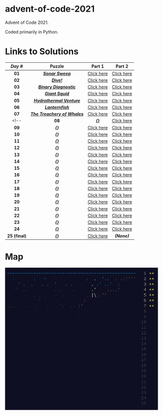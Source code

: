 # advent-of-code-2021
Advent of Code 2021. 

Coded primarily in Python.

# Links to Solutions

| *Day #* | Puzzle | Part 1 | Part 2 |
| :-----: | :----: | :----: | :----: |
| **01**  | [**_Sonar Sweep_**](https://adventofcode.com/2021/day/1) | [Click here](./day_01_-_sonar_sweep/part_1.py) | [Click here](./day_01_-_sonar_sweep/part_2.py) |
| **02**  | [**_Dive!_**](https://adventofcode.com/2021/day/2) | [Click here](./day_02_-_dive!/part_1.py) | [Click here](./day_02_-_dive!/part_2.py) |
| **03**  | [**_Binary Diagnostic_**](https://adventofcode.com/2021/day/3) | [Click here](./day_03_-_binary_diagnostic/part_1.py) | [Click here](./day_03_-_binary_diagnostic/part_2.py) |
| **04**  | [**_Giant Squid_**](https://adventofcode.com/2021/day/4) | [Click here](./day_04_-_giant_squid/part_1.py) | [Click here](./day_04_-_giant_squid/part_2.py) |
| **05**  | [**_Hydrothermal Venture_**](https://adventofcode.com/2021/day/5) | [Click here](./day_05_-_hydrothermal_venture/part_1.py) | [Click here](./day_05_-_hydrothermal_venture/part_2.py) |<-->
| **06**  | [**_Lanternfish_**](https://adventofcode.com/2021/day/6) | [Click here](./day_06_-_lanternfish/part_1.py) | [Click here](./day_06_-_lanternfish/part_2.py) |
| **07**  | [**_The Treachery of Whales_**](https://adventofcode.com/2021/day/7) | [Click here](./day_07_-_the_treachery_of_whales/part_1.py) | [Click here](./day_07_-_the_treachery_of_whales/part_2.py) |
<!-- | **08**  | [**_{}_**](https://adventofcode.com/2021/day/8) | [Click here](./day_08_-_/part_1.py) | [Click here](./day_08_-_/part_2.py) |
| **09**  | [**_{}_**](https://adventofcode.com/2021/day/9) | [Click here](./day_09_-_/part_1.py) | [Click here](./day_09_-_/part_2.py) |
| **10** | [**_{}_**](https://adventofcode.com/2021/day/10) | [Click here](./day_10_-_/part_1.py) | [Click here](./day_10_-_/part_2.py) |
| **11** | [**_{}_**](https://adventofcode.com/2021/day/11) | [Click here](./day_11_-_/part_1.py) | [Click here](./day_11_-_/part_2.py) |
| **12** | [**_{}_**](https://adventofcode.com/2021/day/12) | [Click here](./day_12_-_/part_1.py) | [Click here](./day_12_-_/part_2.py) |
| **13** | [**_{}_**](https://adventofcode.com/2021/day/13) | [Click here](./day_13_-_/part_1.py) | [Click here](./day_13_-_/part_2.py) |
| **14** | [**_{}_**](https://adventofcode.com/2021/day/14) | [Click here](./day_14_-_/part_1.py) | [Click here](./day_14_-_/part_2.py) |
| **15** | [**_{}_**](https://adventofcode.com/2021/day/15) | [Click here](./day_15_-_/part_1.py) | [Click here](./day_15_-_/part_2.py) |
| **16** | [**_{}_**](https://adventofcode.com/2021/day/16) | [Click here](./day_16_-_/part_1.py) | [Click here](./day_16_-_/part_2.py) |
| **17** | [**_{}_**](https://adventofcode.com/2021/day/17) | [Click here](./day_17_-_/part_1.py) | [Click here](./day_17_-_/part_2.py) |
| **18** | [**_{}_**](https://adventofcode.com/2021/day/18) | [Click here](./day_18_-_/part_1.py) | [Click here](./day_18_-_/part_2.py) |
| **19** | [**_{}_**](https://adventofcode.com/2021/day/19) | [Click here](./day_19_-_/part_1.py) | [Click here](./day_19_-_/part_2.py) |
| **20** | [**_{}_**](https://adventofcode.com/2021/day/20) | [Click here](./day_20_-_/part_1.py) | [Click here](./day_20_-_/part_2.py) |
| **21** | [**_{}_**](https://adventofcode.com/2021/day/21) | [Click here](./day_21_-_/part_1.py) | [Click here](./day_21_-_/part_2.py) |
| **22** | [**_{}_**](https://adventofcode.com/2021/day/22) | [Click here](./day_22_-_/part_1.py) | [Click here](./day_22_-_/part_2.py) |
| **23** | [**_{}_**](https://adventofcode.com/2021/day/23) | [Click here](./day_23_-_/part_1.py) | [Click here](./day_23_-_/part_2.py) |
| **24** | [**_{}_**](https://adventofcode.com/2021/day/24) | [Click here](./day_24_-_/part_1.py) | [Click here](./day_24_-_/part_2.py) |
| **25 (final)** | [**_{}_**](https://adventofcode.com/2021/day/25) | [Click here](./day_25_-_/part_1.py) | __*(None)*__ |-->

# Map
![**_{}_**](./map.png?raw=true)
